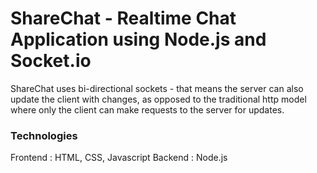 # ShareChat - Realtime Chat Application using Node.js and Socket.io

ShareChat uses bi-directional sockets - that means the server can also update the client with changes, as opposed to the traditional http model where only the client can make requests to the server for updates.

### Technologies

Frontend : HTML, CSS, Javascript
Backend : Node.js